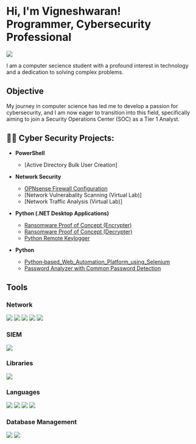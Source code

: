 <h1>Hi, I'm Vigneshwaran! <br/>Programmer, Cybersecurity Professional </h1>
<a href="https://www.linkedin.com/in/vigneshwaran11-n/"><img src="https://img.shields.io/badge/-LinkedIn-0072b1?&style=for-the-badge&logo=linkedin&logoColor=white" /></a>

I am a computer secience student with a profound interest in technology and a dedication to solving complex problems.

## Objective

My journey in computer science has led me to develop a passion for cybersecurity, and I am now eager to transition into this field, specifically aiming to join a Security Operations Center (SOC) as a Tier 1 Analyst.

<h2>👨‍💻 Cyber Security Projects:</h2>

- <b>PowerShell</b>
  - [Active Directory Bulk User Creation]

- <b>Network Security</b>
  - [OPNsense Firewall Configuration](https://github.com/vtu19465/OPNsense_Firewall_configuration)
  - [Network Vulnerabality Scanning (Virtual Lab)]
  - [Network Traffic Analysis (Virtual Lab)]
  
- <b>Python (.NET Desktop Applications)</b>
  - [Ransomware Proof of Concept (Encrypter)](https://github.com/vtu19465/Malware-Ransomware_1-)
  - [Ransomware Proof of Concept (Decrypter)](https://github.com/vtu19465/Malware-Ransomware_1-)
  - [Python Remote Keylogger](https://github.com/vtu19465/Python-remote-keylogger)
   
- <b>Python</b>
  - [Python‑based_Web_Automation_Platform_using_Selenium](https://github.com/vtu19465/Web-Atuomation-Using-Selenium)
  - [Password Analyzer with Common Password Detection ](https://github.com/vtu19465/pass_analyser)

## Tools

### Network
<div>
    <img src="https://img.shields.io/badge/-Wireshark-1679A7?&style=for-the-badge&logo=Wireshark&logoColor=white" />
    <img src="https://img.shields.io/badge/-Suricata-EF3B2D?&style=for-the-badge&logo=Suricata&logoColor=white" />
    <img src="https://img.shields.io/badge/-Nmap-000000?&style=for-the-badge&logo=Nmap&logoColor=white" />
    <img src="https://img.shields.io/badge/-Nessus-3A94D0?&style=for-the-badge&logo=Nessus&logoColor=white" />
    <img src="https://img.shields.io/badge/-OPNsense-000000?&style=for-the-badge&logo=OPNsense&logoColor=white" />

</div>

### SIEM
<div>
    <img src="https://img.shields.io/badge/-Splunk-000000?&style=for-the-badge&logo=Splunk&logoColor=white" />
</div>

### Libraries
<div>
    <img src="https://img.shields.io/badge/-Selenium-43B02A?&style=for-the-badge&logo=Selenium&logoColor=white" />
</div>

### Languages
<div>
    <img src="https://img.shields.io/badge/-Python-3776AB?&style=for-the-badge&logo=Python&logoColor=white" />
    <img src="https://img.shields.io/badge/-HTML-E34F26?&style=for-the-badge&logo=HTML5&logoColor=white" />
    <img src="https://img.shields.io/badge/-CSS-1572B6?&style=for-the-badge&logo=CSS3&logoColor=white" />
    <img src="https://img.shields.io/badge/-JavaScript-F7DF1E?&style=for-the-badge&logo=JavaScript&logoColor=black" />
</div>

### Database Management
<div>
    <img src="https://img.shields.io/badge/-SQL-00618D?&style=for-the-badge&logo=MySQL&logoColor=white" />
    <img src="https://img.shields.io/badge/-MongoDB-47A248?&style=for-the-badge&logo=MongoDB&logoColor=white" />
</div>

<!--
**joshmadakor1/joshmadakor1** is a ✨ _special_ ✨ repository because its `README.md` (this file) appears on your GitHub profile.

Here are some ideas to get you started:

- 🔭 I’m currently working on ...
- 🌱 I’m currently learning ...
- 👯 I’m looking to collaborate on ...
- 🤔 I’m looking for help with ...
- 💬 Ask me about ...
- 📫 How to reach me: ...
- 😄 Pronouns: ...
- ⚡ Fun fact: ...
-->
